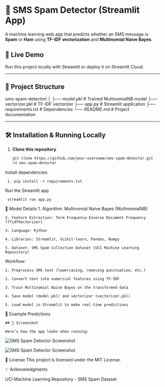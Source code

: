 # 📱 SMS Spam Detector (Streamlit App)

A machine learning web app that predicts whether an SMS message is **Spam** or **Ham** using **TF-IDF vectorization** and **Multinomial Naive Bayes**.

## 🚀 Live Demo
Run this project locally with Streamlit or deploy it on Streamlit Cloud.

---

## 📂 Project Structure

sms-spam-detector/
│
├── model.pkl # Trained MultinomialNB model
├── vectorizer.pkl # TF-IDF vectorizer
├── app.py # Streamlit application
├── requirements.txt # Dependencies
└── README.md # Project documentation


---

## 🛠 Installation & Running Locally

1. **Clone this repository**
   ```bash
   git clone https://github.com/your-username/sms-spam-detector.git
   cd sms-spam-detector

Install dependencies:

     1. pip install -r requirements.txt


Run the Streamlit app


     streamlit run app.py

🧠 Model Details
    1. Algorithm: Multinomial Naive Bayes (MultinomialNB)

    2. Feature Extraction: Term Frequency–Inverse Document Frequency (TfidfVectorizer)

    3. Language: Python

    4. Libraries: Streamlit, Scikit-learn, Pandas, Numpy

    5. Dataset: SMS Spam Collection Dataset (UCI Machine Learning Repository)

Workflow:

    1. Preprocess SMS text (lowercasing, removing punctuation, etc.)

    2. Convert text into numerical features using TF-IDF

    3. Train Multinomial Naive Bayes on the transformed data

    4. Save model (model.pkl) and vectorizer (vectorizer.pkl)

    5. Load model in Streamlit to make real-time predictions


📸 Example Predictions

    ## 📸 Screenshot

    Here’s how the app looks when running:

   ![SMS Spam Detector Screenshot](pic1.png)
   
   ![SMS Spam Detector Screenshot](pic2.png)





📜 License
This project is licensed under the MIT License.

✨ Acknowledgments

UCI Machine Learning Repository - SMS Spam Dataset



